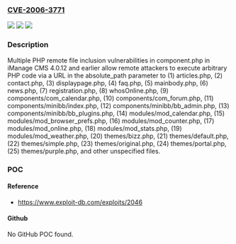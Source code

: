 ### [CVE-2006-3771](https://cve.mitre.org/cgi-bin/cvename.cgi?name=CVE-2006-3771)
![](https://img.shields.io/static/v1?label=Product&message=n%2Fa&color=blue)
![](https://img.shields.io/static/v1?label=Version&message=n%2Fa&color=blue)
![](https://img.shields.io/static/v1?label=Vulnerability&message=n%2Fa&color=brighgreen)

### Description

Multiple PHP remote file inclusion vulnerabilities in component.php in iManage CMS 4.0.12 and earlier allow remote attackers to execute arbitrary PHP code via a URL in the absolute_path parameter to (1) articles.php, (2) contact.php, (3) displaypage.php, (4) faq.php, (5) mainbody.php, (6) news.php, (7) registration.php, (8) whosOnline.php, (9) components/com_calendar.php, (10) components/com_forum.php, (11) components/minibb/index.php, (12) components/minibb/bb_admin.php, (13) components/minibb/bb_plugins.php, (14) modules/mod_calendar.php, (15) modules/mod_browser_prefs.php, (16) modules/mod_counter.php, (17) modules/mod_online.php, (18) modules/mod_stats.php, (19) modules/mod_weather.php, (20) themes/bizz.php, (21) themes/default.php, (22) themes/simple.php, (23) themes/original.php, (24) themes/portal.php, (25) themes/purple.php, and other unspecified files.

### POC

#### Reference
- https://www.exploit-db.com/exploits/2046

#### Github
No GitHub POC found.


